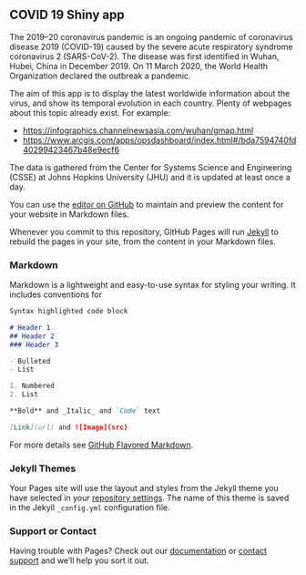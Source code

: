 ## COVID 19 Shiny app 

The 2019–20 coronavirus pandemic is an ongoing pandemic of coronavirus disease 2019 (COVID-19) caused by the severe acute respiratory syndrome coronavirus 2 (SARS-CoV-2). The disease was first identified in Wuhan, Hubei, China in December 2019. On 11 March 2020, the World Health Organization declared the outbreak a pandemic.

The aim of this app is to display the latest worldwide information about the virus, and show its temporal evolution in each country.
Plenty of webpages about this topic already exist. For example:

-  https://infographics.channelnewsasia.com/wuhan/gmap.html
-  https://www.arcgis.com/apps/opsdashboard/index.html#/bda7594740fd40299423467b48e9ecf6

The data is gathered from the Center for Systems Science and Engineering (CSSE) at Johns Hopkins University (JHU) and it is updated at least once a day.



You can use the [editor on GitHub](https://github.com/DanielLapido/Assignment6/edit/master/README.md) to maintain and preview the content for your website in Markdown files.

Whenever you commit to this repository, GitHub Pages will run [Jekyll](https://jekyllrb.com/) to rebuild the pages in your site, from the content in your Markdown files.

### Markdown

Markdown is a lightweight and easy-to-use syntax for styling your writing. It includes conventions for

```markdown
Syntax highlighted code block

# Header 1
## Header 2
### Header 3

- Bulleted
- List

1. Numbered
2. List

**Bold** and _Italic_ and `Code` text

[Link](url) and ![Image](src)
```

For more details see [GitHub Flavored Markdown](https://guides.github.com/features/mastering-markdown/).

### Jekyll Themes

Your Pages site will use the layout and styles from the Jekyll theme you have selected in your [repository settings](https://github.com/DanielLapido/Assignment6/settings). The name of this theme is saved in the Jekyll `_config.yml` configuration file.

### Support or Contact

Having trouble with Pages? Check out our [documentation](https://help.github.com/categories/github-pages-basics/) or [contact support](https://github.com/contact) and we’ll help you sort it out.
